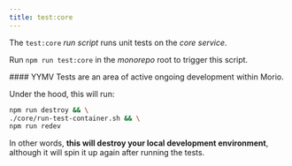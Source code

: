 ```yaml
--- 
title: test:core
--- 
```


The `test:core` _run script_ runs unit tests on the _core service_.

Run `npm run test:core` in the _monorepo_ root to trigger this script.

<Fixme>
#### YYMV
Tests are an area of active ongoing development within Morio.
</Fixme>

Under the hood, this will run:

```sh title="Terminal"
npm run destroy && \
./core/run-test-container.sh && \
npm run redev
```

In other words, __this will destroy your local development environment__,
although it will spin it up again after running the tests.

